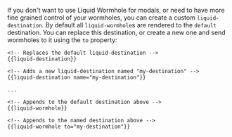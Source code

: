 If you don't want to use Liquid Wormhole for modals, or need to have more fine
grained control of your wormholes, you can create a custom `liquid-destination`. By
default all `liquid-wormhole`s are rendered to the `default` destination. You can
replace this destination, or create a new one and send wormholes to it using the `to`
property:

```
<!-- Replaces the default liquid-destination -->
{{liquid-destination}}

<!-- Adds a new liquid-destination named "my-destination" -->
{{liquid-destination name="my-destination"}}

...

<!-- Appends to the default destination above -->
{{liquid-wormhole}}

<!-- Appends to the named destination above -->
{{liquid-wormhole to="my-destination"}}
```
